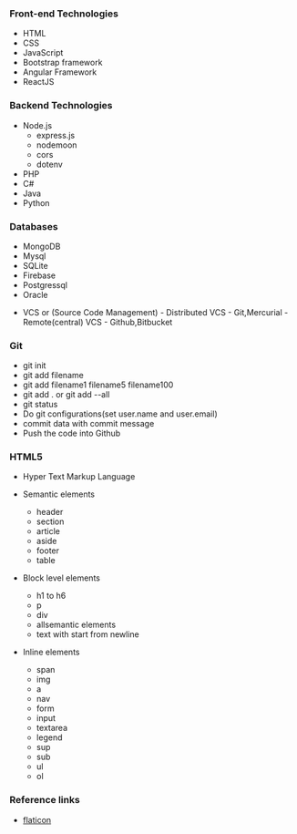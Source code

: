 ### Front-end Technologies

- HTML
- CSS
- JavaScript
- Bootstrap framework
- Angular Framework
- ReactJS

### Backend Technologies

- Node.js
    - express.js
    - nodemoon
    - cors
    - dotenv
- PHP
- C#
- Java
- Python

### Databases

- MongoDB
- Mysql
- SQLite
- Firebase
- Postgressql
- Oracle

+ VCS or (Source Code Management)
        - Distributed VCS
            - Git,Mercurial
        - Remote(central) VCS
            - Github,Bitbucket
###  Git
- git init
- git add filename
- git add filename1 filename5 filename100
- git add . or git add --all
- git status
- Do git configurations(set user.name and user.email)
- commit data with commit message
- Push the code into Github

### HTML5
- Hyper Text Markup Language
- Semantic elements
    - header
    - section
    - article
    - aside
    - footer
    - table

- Block level elements
    - h1 to h6
    - p
    - div
    - allsemantic elements
    - text with start from newline

- Inline elements
    - span
    - img
    - a
    - nav
    - form
    - input
    - textarea
    - legend
    - sup
    - sub
    - ul
    - ol

### Reference links
- [flaticon](https://www.flaticon.com/)






